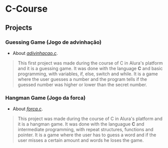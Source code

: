 # C-Course

## Projects


### Guessing Game (Jogo de advinhação)

- About *[adivinhacao.c](https://github.com/dario-gms/C-Course/blob/main/adivinhacao.c)*.
> This first project was made during the course of C in Alura's platform and it is a guessing game. It was done with the language **C** and basic programming, with variables, if, else, switch and while. It is a game where the user guesses a number and the program tells if the guessed number was higher or lower than the secret number.


### Hangman Game (Jogo da forca)

- About *[forca.c](https://github.com/dario-gms/C-Course/blob/main/forca.c)*.
> This project was made during the course of C in Alura's platform and it is a hangman game. It was done with the languague **C** and intermediate programming, with repeat structures, functions and pointer. It is a game where the user has to guess a word and if the user misses a certain amount and words he loses the game.


